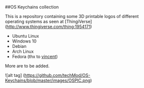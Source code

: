 ##OS Keychains collection

This is a repository containing some 3D printable logos of different operating systems as seen at [ThingiVerse] (http://www.thingiverse.com/thing:1954171)


- Ubuntu Linux
- Windows 10
- Debian
- Arch Linux
- Fedora (thx to [vincent](https://github.com/vincent))

More are to be added.

![alt tag] (https://github.com/techMod/OS-Keychains/blob/master/images/OSPIC.png)
